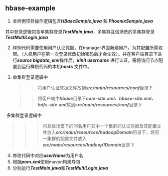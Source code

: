 ## hbase-example

1. 本样例项目操作逻辑包含***HBaseSample.java*** 和 ***PhoenixSample.java***

​        其中登录逻辑包含单集群登录***TestMain.java***，多集群互信场景的多集群登录***TestMultiLogin.java***

2. 样例代码需要使用用户认证凭据，在manager界面新建用户，为其配置所需权限。（人机用户在第一次登录修改初始密码后才会生效）。并在客户端目录下进行***source bigdata_env***操作后，***kinit username*** 进行认证，需将访问节点配置到运行样例代码的本机***hosts*** 文件中。

3. 单集群登录逻辑中

   > > 将用户认证凭据文件放到***src/main/resources/conf***目录下

   > > 将客户端中***hbase***目录下***core-site.xml、hbase-site.xml、hdfs-site.xml***放到***src/main/resources/conf***目录下

​      多集群登录逻辑中

> > > 将互信场景下的同名用户其中一个集群的认证凭据及其配置文件放入***src/main/resources/hadoopDomain***目录下，将另一集群的配置文件放入***src/main/resources/hadoop1Domain***目录下

4. 修改代码中对应***userName***为用户名
5. 根据***pom.xml***使用maven构建导包
6. 分别运行***TestMain.java***和***TestMultiLogin.java***




